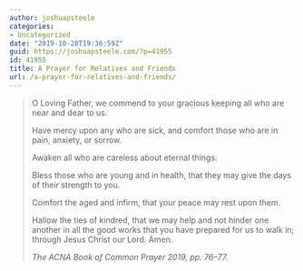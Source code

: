 ```yaml
---
author: joshuapsteele
categories:
- Uncategorized
date: "2019-10-28T19:36:59Z"
guid: https://joshuapsteele.com/?p=41955
id: 41955
title: A Prayer for Relatives and Friends
url: /a-prayer-for-relatives-and-friends/
---
```


> O Loving Father, we commend to your gracious keeping all who are near and dear to us.
> 
> Have mercy upon any who are sick, and comfort those who are in pain, anxiety, or sorrow.
> 
> Awaken all who are careless about eternal things.
> 
> Bless those who are young and in health, that they may give the days of their strength to you.
> 
> Comfort the aged and infirm, that your peace may rest upon them.
> 
> Hallow the ties of kindred, that we may help and not hinder one another in all the good works that you have prepared for us to walk in; through Jesus Christ our Lord. Amen.
> 
> <cite>The ACNA Book of Common Prayer 2019, pp. 76–77.</cite>